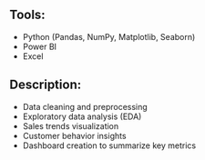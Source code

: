 ## Tools:
- Python (Pandas, NumPy, Matplotlib, Seaborn)
- Power BI
- Excel

## Description:
- Data cleaning and preprocessing
- Exploratory data analysis (EDA)
- Sales trends visualization
- Customer behavior insights
- Dashboard creation to summarize key metrics
